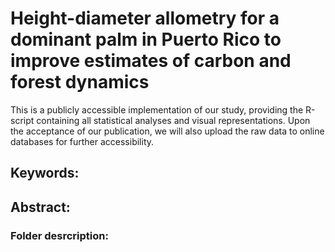 # Height-diameter allometry for a dominant palm in Puerto Rico to improve estimates of carbon and forest dynamics

This is a publicly accessible implementation of our study, providing the R-script containing all statistical analyses and visual representations. Upon the acceptance of our publication, we will also upload the raw data to online databases for further accessibility.

## Keywords: 

## Abstract:

### Folder desrcription:
